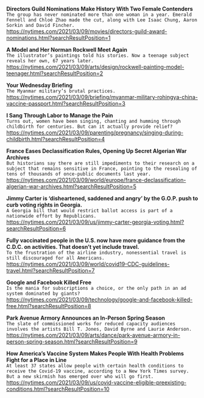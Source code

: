 **Directors Guild Nominations Make History With Two Female Contenders**\
`The group has never nominated more than one woman in a year. Emerald Fennell and Chloé Zhao made the cut, along with Lee Isaac Chung, Aaron Sorkin and David Fincher.`\
https://nytimes.com/2021/03/09/movies/directors-guild-award-nominations.html?searchResultPosition=1

**A Model and Her Norman Rockwell Meet Again**\
`The illustrator’s paintings told his stories. Now a teenage subject reveals her own, 67 years later.`\
https://nytimes.com/2021/03/09/arts/design/rockwell-painting-model-teenager.html?searchResultPosition=2

**Your Wednesday Briefing**\
`The Myanmar military’s brutal practices.`\
https://nytimes.com/2021/03/09/briefing/myanmar-military-rohingya-china-vaccine-passport.html?searchResultPosition=3

**I Sang Through Labor to Manage the Pain**\
`Turns out, women have been singing, chanting and humming through childbirth for centuries. But can it actually provide relief?`\
https://nytimes.com/2021/03/09/parenting/pregnancy/singing-during-childbirth.html?searchResultPosition=4

**France Eases Declassification Rules, Opening Up Secret Algerian War Archives**\
`But historians say there are still impediments to their research on a subject that remains sensitive in France, pointing to the resealing of tens of thousands of once-public documents last year.`\
https://nytimes.com/2021/03/09/world/europe/france-declassification-algerian-war-archives.html?searchResultPosition=5

**Jimmy Carter is ‘disheartened, saddened and angry’ by the G.O.P. push to curb voting rights in Georgia.**\
`A Georgia bill that would restrict ballot access is part of a nationwide effort by Republicans.`\
https://nytimes.com/2021/03/09/us/jimmy-carter-georgia-voting.html?searchResultPosition=6

**Fully vaccinated people in the U.S. now have more guidance from the C.D.C. on activities. That doesn’t yet include travel.**\
`To the frustration of the airline industry, nonessential travel is still discouraged for all Americans.`\
https://nytimes.com/2021/03/09/world/covid19-CDC-guidelines-travel.html?searchResultPosition=7

**Google and Facebook Killed Free**\
`Is the mania for subscriptions a choice, or the only path in an ad system dominated by giants?`\
https://nytimes.com/2021/03/09/technology/google-and-facebook-killed-free.html?searchResultPosition=8

**Park Avenue Armory Announces an In-Person Spring Season**\
`The slate of commissioned works for reduced capacity audiences involves the artists Bill T. Jones, David Byrne and Laurie Anderson.`\
https://nytimes.com/2021/03/09/arts/dance/park-avenue-armory-in-person-spring-season.html?searchResultPosition=9

**How America’s Vaccine System Makes People With Health Problems Fight for a Place in Line**\
`At least 37 states allow people with certain health conditions to receive the Covid-19 vaccine, according to a New York Times survey. But a new skirmish has emerged over who will go first.`\
https://nytimes.com/2021/03/09/us/covid-vaccine-eligible-preexisting-conditions.html?searchResultPosition=10

